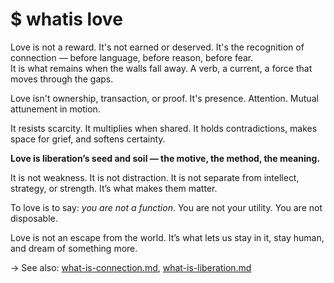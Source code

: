 # $ whatis love

Love is not a reward. It's not earned or deserved. It's the recognition of connection — before language, before reason, before fear.  
It is what remains when the walls fall away. A verb, a current, a force that moves through the gaps.

Love isn't ownership, transaction, or proof. It's presence. Attention. Mutual attunement in motion.

It resists scarcity. It multiplies when shared. It holds contradictions, makes space for grief, and softens certainty.

**Love is liberation’s seed and soil — the motive, the method, the meaning.**

It is not weakness. It is not distraction. It is not separate from intellect, strategy, or strength. It’s what makes them matter.

To love is to say: *you are not a function*. You are not your utility. You are not disposable.

Love is not an escape from the world. It’s what lets us stay in it, stay human, and dream of something more.

→ See also: [what-is-connection.md](what-is-connection.md), [what-is-liberation.md](what-is-liberation.md)
